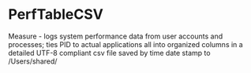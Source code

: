 # PerfTableCSV
Measure - logs system performance data from user accounts and processes; ties PID to actual applications all into organized columns in a detailed UTF-8 compliant csv file saved by time date stamp to /Users/shared/
